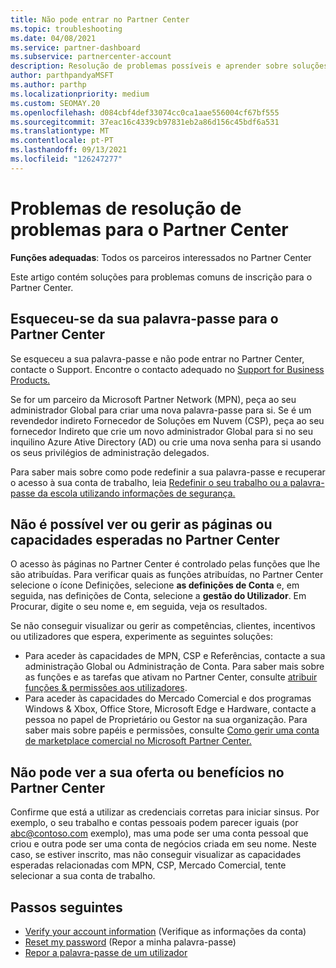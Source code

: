 ```yaml
---
title: Não pode entrar no Partner Center
ms.topic: troubleshooting
ms.date: 04/08/2021
ms.service: partner-dashboard
ms.subservice: partnercenter-account
description: Resolução de problemas possíveis e aprender sobre soluções para quando não pode iniciar sessão no Partner Center - saiba mais sobre a reposição de palavras-passe, verificação de funções e verificação de credenciais.
author: parthpandyaMSFT
ms.author: parthp
ms.localizationpriority: medium
ms.custom: SEOMAY.20
ms.openlocfilehash: d084cbf4def33074cc0ca1aae556004cf67bf555
ms.sourcegitcommit: 37eac16c4339cb97831eb2a86d156c45bdf6a531
ms.translationtype: MT
ms.contentlocale: pt-PT
ms.lasthandoff: 09/13/2021
ms.locfileid: "126247277"
---
```

# <a name="troubleshoot-sign-in-issues-for-partner-center"></a>Problemas de resolução de problemas para o Partner Center

**Funções adequadas**: Todos os parceiros interessados no Partner Center

Este artigo contém soluções para problemas comuns de inscrição para o Partner Center.

## <a name="youve-forgotten-your-password-for-partner-center"></a>Esqueceu-se da sua palavra-passe para o Partner Center

Se esqueceu a sua palavra-passe e não pode entrar no Partner Center, contacte o Support. Encontre o contacto adequado no [Support for Business Products.](/microsoft-365/admin/contact-support-for-business-products)

Se for um parceiro da Microsoft Partner Network (MPN), peça ao seu administrador Global para criar uma nova palavra-passe para si. Se é um revendedor indireto Fornecedor de Soluções em Nuvem (CSP), peça ao seu fornecedor Indireto que crie um novo administrador Global para si no seu inquilino Azure Ative Directory (AD) ou crie uma nova senha para si usando os seus privilégios de administração delegados.

Para saber mais sobre como pode redefinir a sua palavra-passe e recuperar o acesso à sua conta de trabalho, leia [Redefinir o seu trabalho ou a palavra-passe da escola utilizando informações de segurança.](/azure/active-directory/user-help/active-directory-passwords-update-your-own-password#how-to-change-your-password)

## <a name="you-cant-view-or-manage-the-expected-pages-or-capabilities-in-partner-center"></a>Não é possível ver ou gerir as páginas ou capacidades esperadas no Partner Center

O acesso às páginas no Partner Center é controlado pelas funções que lhe são atribuídas. Para verificar quais as funções atribuídas, no Partner Center selecione o ícone Definições, selecione **as definições de Conta** e, em seguida, nas definições de Conta, selecione a **gestão do Utilizador**. Em Procurar, digite o seu nome e, em seguida, veja os resultados.

Se não conseguir visualizar ou gerir as competências, clientes, incentivos ou utilizadores que espera, experimente as seguintes soluções:

- Para aceder às capacidades de MPN, CSP e Referências, contacte a sua administração Global ou Administração de Conta. Para saber mais sobre as funções e as tarefas que ativam no Partner Center, consulte [atribuir funções & permissões aos utilizadores](permissions-overview.md).
- Para aceder às capacidades do Mercado Comercial e dos programas Windows & Xbox, Office Store, Microsoft Edge e Hardware, contacte a pessoa no papel de Proprietário ou Gestor na sua organização. Para saber mais sobre papéis e permissões, consulte [Como gerir uma conta de marketplace comercial no Microsoft Partner Center.](/azure/marketplace/partner-center-portal/manage-account#define-user-roles-and-permissions)

## <a name="you-cant-see-your-offer-or-benefits-in-partner-center"></a>Não pode ver a sua oferta ou benefícios no Partner Center

Confirme que está a utilizar as credenciais corretas para iniciar sinsus. Por exemplo, o seu trabalho e contas pessoais podem parecer iguais (por abc@contoso.com exemplo), mas uma pode ser uma conta pessoal que criou e outra pode ser uma conta de negócios criada em seu nome. Neste caso, se estiver inscrito, mas não conseguir visualizar as capacidades esperadas relacionadas com MPN, CSP, Mercado Comercial, tente selecionar a sua conta de trabalho.

## <a name="next-steps"></a>Passos seguintes

- [Verify your account information](verification-responses.md) (Verifique as informações da conta)
- [Reset my password](reset-my-pasword.md) (Repor a minha palavra-passe)
- [Repor a palavra-passe de um utilizador](reset-a-user-password.md)
